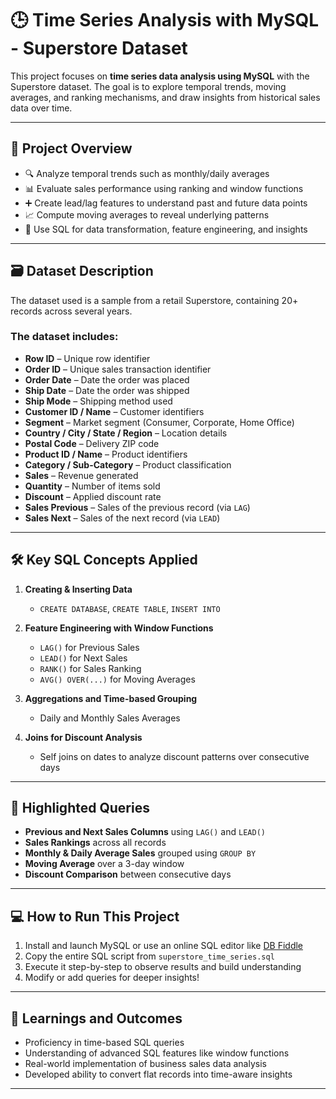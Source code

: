 # 🕒 Time Series Analysis with MySQL - Superstore Dataset

This project focuses on **time series data analysis using MySQL** with the Superstore dataset. The goal is to explore temporal trends, moving averages, and ranking mechanisms, and draw insights from historical sales data over time.

---

## 📁 Project Overview

- 🔍 Analyze temporal trends such as monthly/daily averages
- 📊 Evaluate sales performance using ranking and window functions
- ➕ Create lead/lag features to understand past and future data points
- 📈 Compute moving averages to reveal underlying patterns
- 🎯 Use SQL for data transformation, feature engineering, and insights

---

## 🗃️ Dataset Description

The dataset used is a sample from a retail Superstore, containing 20+ records across several years.

### The dataset includes:

- **Row ID** – Unique row identifier  
- **Order ID** – Unique sales transaction identifier  
- **Order Date** – Date the order was placed  
- **Ship Date** – Date the order was shipped  
- **Ship Mode** – Shipping method used  
- **Customer ID / Name** – Customer identifiers  
- **Segment** – Market segment (Consumer, Corporate, Home Office)  
- **Country / City / State / Region** – Location details  
- **Postal Code** – Delivery ZIP code  
- **Product ID / Name** – Product identifiers  
- **Category / Sub-Category** – Product classification  
- **Sales** – Revenue generated  
- **Quantity** – Number of items sold  
- **Discount** – Applied discount rate  
- **Sales Previous** – Sales of the previous record (via `LAG`)  
- **Sales Next** – Sales of the next record (via `LEAD`)  

---

## 🛠️ Key SQL Concepts Applied

1. **Creating & Inserting Data**  
   - `CREATE DATABASE`, `CREATE TABLE`, `INSERT INTO`

2. **Feature Engineering with Window Functions**  
   - `LAG()` for Previous Sales  
   - `LEAD()` for Next Sales  
   - `RANK()` for Sales Ranking  
   - `AVG() OVER(...)` for Moving Averages

3. **Aggregations and Time-based Grouping**  
   - Daily and Monthly Sales Averages

4. **Joins for Discount Analysis**  
   - Self joins on dates to analyze discount patterns over consecutive days

---

## 📌 Highlighted Queries

- **Previous and Next Sales Columns** using `LAG()` and `LEAD()`  
- **Sales Rankings** across all records  
- **Monthly & Daily Average Sales** grouped using `GROUP BY`  
- **Moving Average** over a 3-day window  
- **Discount Comparison** between consecutive days  

---

## 💻 How to Run This Project

1. Install and launch MySQL or use an online SQL editor like [DB Fiddle](https://www.db-fiddle.com/)
2. Copy the entire SQL script from `superstore_time_series.sql`
3. Execute it step-by-step to observe results and build understanding
4. Modify or add queries for deeper insights!

---

## 🧠 Learnings and Outcomes

- Proficiency in time-based SQL queries  
- Understanding of advanced SQL features like window functions  
- Real-world implementation of business sales data analysis  
- Developed ability to convert flat records into time-aware insights  

---
